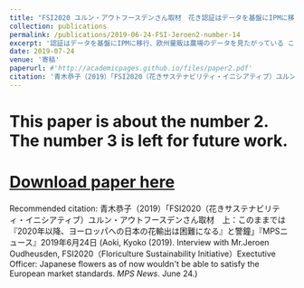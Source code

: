 ```yaml
---
title: "FSI2020 ユルン・アウトフースデンさん取材　花き認証はデータを基盤にIPMに移行、欧州量販は農場のデータを見たがっている (Certifications shift towards more data-driven IPM,  in accordance with European retailers demand)"
collection: publications
permalink: /publications/2019-06-24-FSI-Jeroen2-number-14
excerpt: '認証はデータを基盤にIPMに移行、欧州量販は農場のデータを見たがっている これから重要になるのは、IPM（総合的病害虫・雑草管理）と記録管理。将来的に、認証における監査の重要性は下がり、継続的なデータを活用した生産とサプライチェーンの透明性確保が新たな標準になる.。FSIは記録、透明性、データ利用、残留農薬試験などすべての面で新しい基準を作り、各認証機関を指導している。英国のテスコ、セインスベリ―やスイスのミグロなどの大手量販は、認証だけでは不安だと感じている。現在の認証はブラックボックスで、MPS-AでもMPS-SQの認証があっても、実際に法令遵守かどうか、農薬の使用量を削減しているか、確証はない。だから、小売は使用農薬やエネルギー、肥料、さらに農場の労務管理のデータを見て、理解したがっている。南米やケニアの生産者はすでに、データ中心に透明性を示すモデルに移行している。FSIのアプローチはIPMで、農薬のブラックリストや残留量を基準にするのではなく、生物的防除や予察技術を駆使して総合的に環境負荷を減らす方向に向かう。データは、その技術的基盤。MPS-ABCは、今までFSIバスケット（FSIが認める認証スキームの集合）に含まれていなかった。それは、MPS-ABCには、適正な生産活動や最低限果たすべき要求事項への言及がなく、達成すべき目標水準が明確でなく、法令遵守の項目もないから。農薬に関しては、購入記録、農薬保管、登録切れ農薬の処理、散布時の保護用具使用など、20項目以上の決定的に重要な基準が、MPS-ABCにはない。今後、MPS-ABCはMPS-GAPと組み合わせることで、 FSIバスケットに包摂される。日本の花き業界も、法令遵守や労働安全などの分野をまとめて包括的なシステムを作るべき。アジェンダを掲げなければ、後手に回ってしまう。花は自然からの贈り物である。人間は、環境や社会や他人の犠牲の上に、花や植物の生産を続けるべきではない。ユルンさんの主張する「新しい考え方」では、花き産業は循環経済の中で営まれるべきで、気候変動にマイナスの影響を与えるものであってはならない。こうした考え方に対する懐疑は、10年以内に消えていくだろうという。 '
date: 2019-07-24
venue: '寄稿'
paperurl: #'http://academicpages.github.io/files/paper2.pdf'
citation: '青木恭子（2019）「FSI2020（花きサステナビリティ・イニシアティブ）ユルン・アウトフースデンさん取材　下：認証はデータを基盤にIPMに移行、欧州量販は農場のデータを見たがっている」『MPSニュース』2019年7月24日 (Aoki, Kyoko (2019). Interview with Mr.Jeroen Oudheusden, FSI2020（Floriculture Sustainability Initiative）Exectutive Officer. <i> MPS News</i>. July 24.)'
---
```

# This paper is about the number 2. The number 3 is left for future work.

# [Download paper here](http://academicpages.github.io/files/paper2.pdf)

Recommended citation: 青木恭子（2019）「FSI2020（花きサステナビリティ・イニシアティブ）ユルン・アウトフースデンさん取材　上：このままでは『2020年以降、ヨーロッパへの日本の花輸出は困難になる』と警鐘」『MPSニュース』2019年6月24日
(Aoki, Kyoko (2019). Interview with Mr.Jeroen Oudheusden, FSI2020（Floriculture Sustainability Initiative）Exectutive Officer: Japanese flowers as of now wouldn't be able to satisfy the European market standards. <i> MPS News</i>. June 24.)
